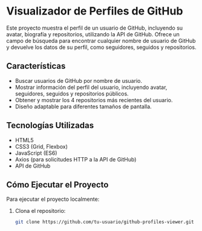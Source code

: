 # Visualizador de Perfiles de GitHub

Este proyecto muestra el perfil de un usuario de GitHub, incluyendo su avatar, biografía y repositorios, utilizando la API de GitHub. Ofrece un campo de búsqueda para encontrar cualquier nombre de usuario de GitHub y devuelve los datos de su perfil, como seguidores, seguidos y repositorios.

## Características

- Buscar usuarios de GitHub por nombre de usuario.
- Mostrar información del perfil del usuario, incluyendo avatar, seguidores, seguidos y repositorios públicos.
- Obtener y mostrar los 4 repositorios más recientes del usuario.
- Diseño adaptable para diferentes tamaños de pantalla.

## Tecnologías Utilizadas

- HTML5
- CSS3 (Grid, Flexbox)
- JavaScript (ES6)
- Axios (para solicitudes HTTP a la API de GitHub)
- API de GitHub

## Cómo Ejecutar el Proyecto

Para ejecutar el proyecto localmente:

1. Clona el repositorio:

   ```bash
   git clone https://github.com/tu-usuario/github-profiles-viewer.git
